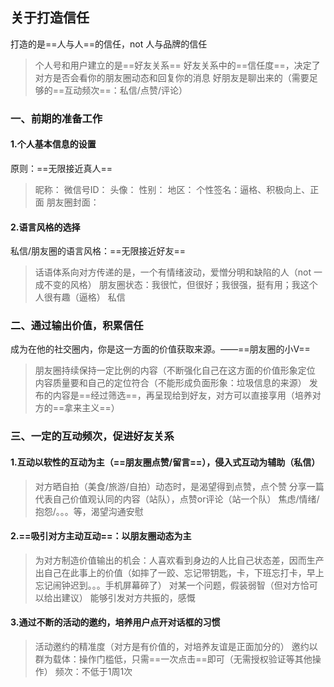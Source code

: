 


## 关于打造信任
打造的是==人与人==的信任，not 人与品牌的信任
>个人号和用户建立的是==好友关系==
>好友关系中的==信任度==，决定了对方是否会看你的朋友圈动态和回复你的消息
>好朋友是聊出来的（需要足够的==互动频次==：私信/点赞/评论）

### 一、前期的准备工作
#### 1.个人基本信息的设置
原则：==无限接近真人==
>昵称：
>微信号ID：
>头像：
>性别：
>地区：
>个性签名：逼格、积极向上、正面
>朋友圈封面：
#### 2.语言风格的选择
私信/朋友圈的语言风格：==无限接近好友==
>话语体系向对方传递的是，一个有情绪波动，爱憎分明和缺陷的人（not 一成不变的风格）
>朋友圈状态：我很忙，但很好；我很强，挺有用；我这个人很有趣（逼格）
>私信
### 二、通过输出价值，积累信任
成为在他的社交圈内，你是这一方面的价值获取来源。——==朋友圈的小V==
>朋友圈持续保持一定比例的内容（不断强化自己在这方面的价值形象定位
>内容质量要和自己的定位符合（不能形成负面形象：垃圾信息的来源）
>发布的内容是==经过筛选==，再呈现给到好友，对方可以直接享用（培养对方的==拿来主义==）

### 三、一定的互动频次，促进好友关系
#### 1.互动以软性的互动为主（==朋友圈点赞/留言==），侵入式互动为辅助（私信）
>对方晒自拍（美食/旅游/自拍）动态时，是渴望得到点赞，点个赞
>分享一篇代表自己价值观认同的内容（站队），点赞or评论（站一个队）
>焦虑/情绪/抱怨/。。。等，渴望沟通安慰 

#### 2.==吸引对方主动互动==：以朋友圈动态为主 
>为对方制造价值输出的机会：人喜欢看到身边的人比自己状态差，因而生产出自己在此事上的价值（如摔了一跤、忘记带钥匙，卡，下班忘打卡，早上忘记闹钟迟到。。。手机屏幕碎了）
>对某一个问题，假装弱智（但对方恰可以给出建议）
>能够引发对方共振的，感慨

#### 3.通过不断的活动的邀约，培养用户点开对话框的习惯 
>活动邀约的精准度（对方是有价值的，对培养友谊是正面加分的）
>邀约以群为载体：操作门槛低，只需==一次点击==即可（无需授权验证等其他操作）
>频次：不低于1周1次
<!--stackedit_data:
eyJoaXN0b3J5IjpbNzQ1MTYzNjk3XX0=
-->